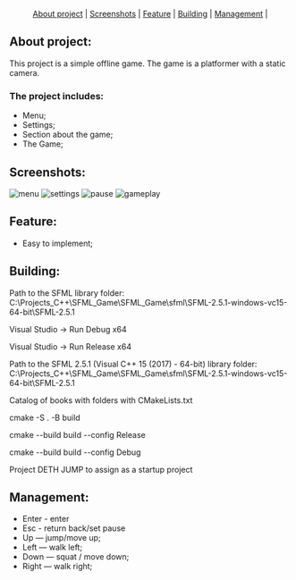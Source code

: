 <p align="center">
  <a href="#about project">About project</a> |
  <a href="#screenshots">Screenshots</a> |
  <a href="#feature">Feature</a> |
  <a href="#building">Building</a> |
  <a href="#management">Management</a> |
</p>

## About project:
This project is a simple offline game. The game is a platformer with a static camera. 
### The project includes: 
+ Menu;
+ Settings;
+ Section about the game;
+ The Game;

## Screenshots:
![menu](https://github.com/Cursor010/SFML_Game/tree/main/screenshots/Menu.png)
![settings](https://github.com/Cursor010/SFML_Game/tree/main/screenshots/Settings.png)
![pause](https://github.com/Cursor010/SFML_Game/tree/main/screenshots/Pause.png)
![gameplay](https://github.com/Cursor010/SFML_Game/tree/main/screenshots/GamePlay.png)
## Feature: 
+ Easy to implement;

## Building: 

Path to the SFML library folder: C:\Projects_C++\SFML_Game\SFML_Game\sfml\SFML-2.5.1-windows-vc15-64-bit\SFML-2.5.1

Visual Studio -> Run Debug x64

Visual Studio -> Run Release x64

Path to the SFML 2.5.1 (Visual C++ 15 (2017) - 64-bit) library folder: 
C:\Projects_C++\SFML_Game\SFML_Game\sfml\SFML-2.5.1-windows-vc15-64-bit\SFML-2.5.1

Catalog of books with folders with CMakeLists.txt

cmake -S . -B build

cmake --build build --config Release

cmake --build build --config Debug

Project DETH JUMP to assign as a startup project

## Management:
+ Enter - enter
+ Esc - return back/set pause
+ Up — jump/move up;
+ Left — walk left;
+ Down — squat / move down;
+ Right — walk right;
